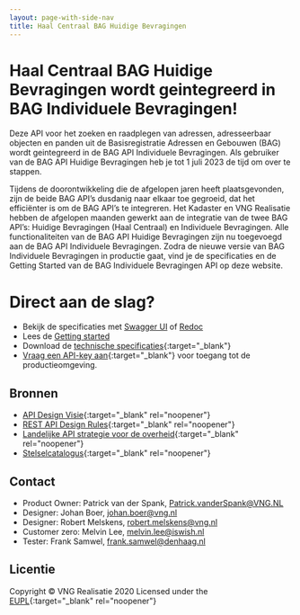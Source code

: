 ```yaml
---
layout: page-with-side-nav
title: Haal Centraal BAG Huidige Bevragingen
---
```

# Haal Centraal BAG Huidige Bevragingen wordt geintegreerd in BAG Individuele Bevragingen!

<!--![lint oas](https://github.com/VNG-Realisatie/Haal-Centraal-BAG-bevragen/workflows/lint-oas/badge.svg)
![generate postman collection](https://github.com/VNG-Realisatie/Haal-Centraal-BAG-bevragen/workflows/generate-postman-collection/badge.svg)-->

Deze API voor het zoeken en raadplegen van adressen, adresseerbaar objecten en panden uit de Basisregistratie Adressen en Gebouwen (BAG) wordt geintegreerd in de BAG API Individuele Bevragingen. Als gebruiker van de BAG API Huidige Bevragingen heb je tot 1 juli 2023 de tijd om over te stappen.

Tijdens de doorontwikkeling die de afgelopen jaren heeft plaatsgevonden, zijn de beide BAG API’s dusdanig naar elkaar toe gegroeid, dat het efficiënter is om de BAG API’s te integreren. Het Kadaster en VNG Realisatie hebben de afgelopen maanden gewerkt aan de integratie van de twee BAG API’s: Huidige Bevragingen (Haal Centraal) en Individuele Bevragingen. Alle functionaliteiten van de BAG API Huidige Bevragingen zijn nu toegevoegd aan de BAG API Individuele Bevragingen. Zodra de nieuwe versie van BAG Individuele Bevragingen in productie gaat, vind je de specificaties en de Getting Started van de BAG Individuele Bevragingen API op deze website. 

# Direct aan de slag?

* Bekijk de specificaties met [Swagger UI](./swagger-ui-IB) of [Redoc](./redoc-IB)
* Lees de [Getting started](./getting-started-IB)
* Download de [technische specificaties](https://github.com/VNG-Realisatie/Haal-Centraal-BAG-bevragen/blob/master/specificatie/genereervariant/openapi.yaml){:target="_blank"}
* [Vraag een API-key aan](https://formulieren.kadaster.nl/aanvraag_bag_api_huidige_bevragingen_productie){:target="_blank"} voor toegang tot de productieomgeving.

## Bronnen

* [API Design Visie](https://github.com/Geonovum/KP-APIs/tree/master/Werkgroep%20Design%20Visie){:target="_blank" rel="noopener"}
* [REST API Design Rules](https://docs.geostandaarden.nl/api/API-Designrules/){:target="_blank" rel="noopener"}
* [Landelijke API strategie voor de overheid](https://geonovum.github.io/KP-APIs/){:target="_blank" rel="noopener"}
* [Stelselcatalogus](https://www.stelselcatalogus.nl/registraties/BAG/){:target="_blank" rel="noopener"}

## Contact

* Product Owner: Patrick van der Spank, [Patrick.vanderSpank@VNG.NL](mailto:Patrick.vanderSpank@VNG.NL)
* Designer: Johan Boer, [johan.boer@vng.nl](mailto:johan.boer@vng.nl)
* Designer: Robert Melskens, [robert.melskens@vng.nl](mailto:robert.melskens@vng.nl)
* Customer zero: Melvin Lee, [melvin.lee@iswish.nl](mailto:melvin.lee@iswish.nl)
* Tester: Frank Samwel, [frank.samwel@denhaag.nl](mailto:frank.samwel@denhaag.nl)

## Licentie

Copyright &copy; VNG Realisatie 2020
Licensed under the [EUPL](https://github.com/VNG-Realisatie/Haal-Centraal-BRK-bevragen/blob/master/LICENCE.md){:target="_blank" rel="noopener"}
